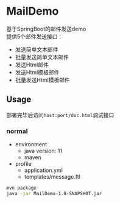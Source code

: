 # MailDemo
基于SpringBoot的邮件发送demo <br>
提供5个邮件发送接口： <br>
+ 发送简单文本邮件
+ 批量发送简单文本邮件
+ 发送Html邮件
+ 发送Html模板邮件
+ 批量发送Html模板邮件
## Usage
部署完毕后访问`host:port/doc.html`调试接口
### normal
+ environment
    + java version: 11
    + maven
+ profile
    + application.yml
    + templates/message.ftl

```bash
mvn package
java -jar MailDemo-1.0-SNAPSHOT.jar
```